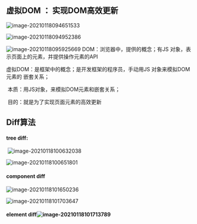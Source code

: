 ## 虚拟DOM ： 实现DOM高效更新

![image-20210118094651533](/home/mi/.config/Typora/typora-user-images/image-20210118094651533.png)

![image-20210118094952386](/home/mi/.config/Typora/typora-user-images/image-20210118094952386.png)



![image-20210118095925669](/home/mi/.config/Typora/typora-user-images/image-20210118095925669.png)
DOM：浏览器中，提供的概念；有JS 对象，表示页面上的元素，并提供操作元素的API

虚拟DOM：是框架中的概念；是开发框架的程序员，手动用JS 对象来模拟DOM元素的 嵌套关系；

​	本质：用JS对象，来模拟DOM元素和嵌套关系；

​	目的：就是为了实现页面元素的高效更新

## Diff算法

#### tree diff:

​	![image-20210118100632038](/home/mi/.config/Typora/typora-user-images/image-20210118100632038.png)

![image-20210118100651801](/home/mi/.config/Typora/typora-user-images/image-20210118100651801.png)

#### component diff

![image-20210118101650236](/home/mi/.config/Typora/typora-user-images/image-20210118101650236.png)

![image-20210118101703647](/home/mi/.config/Typora/typora-user-images/image-20210118101703647.png)

#### element diff![image-20210118101713789](/home/mi/.config/Typora/typora-user-images/image-20210118101713789.png)



